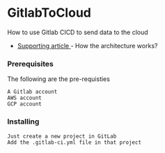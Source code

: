 # GitlabToCloud

How to use Gitlab CICD to send data to the cloud
* [Supporting article ](https://www.sundeepmachado.com/2020/02/using-aws-lambda-as-proxy-for-any.html) - How the architecture works?



### Prerequisites

The following are the pre-requisties

```
A Gitlab account
AWS account
GCP account
```

### Installing

```
Just create a new project in GitLab
Add the .gitlab-ci.yml file in that project
```
